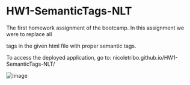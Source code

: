 # HW1-SemanticTags-NLT
The first homework assignment of the bootcamp. In this assignment we were to replace all <div> tags in the given html file with proper semantic tags. 

To access the deployed application, go to: nicoletribo.github.io/HW1-SemanticTags-NLT/

![image](https://user-images.githubusercontent.com/76696641/105762507-1cafbe00-5f1a-11eb-940c-86fd9abc04ab.png)